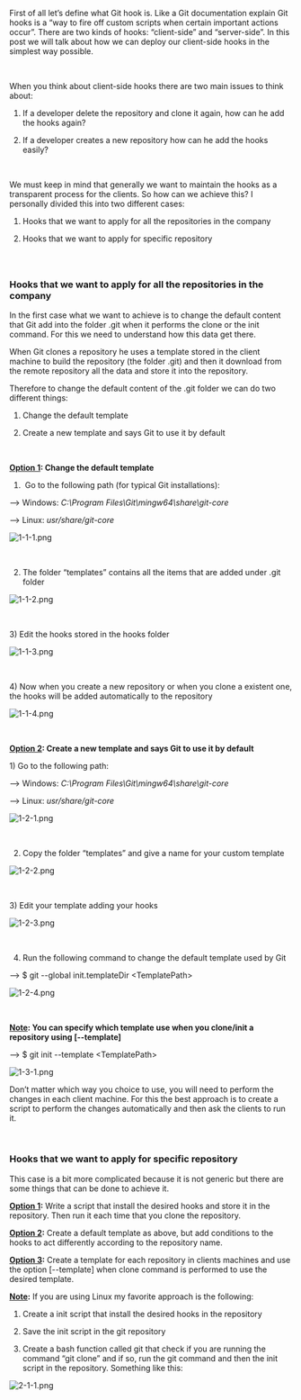 First of all let’s define what Git hook is. Like a Git documentation explain Git hooks is a “way to fire off custom scripts when certain important actions occur”. There are two kinds of hooks: “client-side” and “server-side”. In this post we will talk about how we can deploy our client-side hooks in the simplest way possible.

&nbsp;

When you think about client-side hooks there are two main issues to think about:

1) If a developer delete the repository and clone it again, how can he add the hooks again?

2) If a developer creates a new repository how can he add the hooks easily?

&nbsp;

We must keep in mind that generally we want to maintain the hooks as a transparent process for the clients. So how can we achieve this? I personally divided this into two different cases:

1) Hooks that we want to apply for all the repositories in the company

2) Hooks that we want to apply for specific repository
<h3></h3>
&nbsp;
<h3><strong>Hooks that we want to apply for all the repositories in the company </strong></h3>
In the first case what we want to achieve is to change the default content that Git add into the folder .git when it performs the clone or the init command. For this we need to understand how this data get there.

When Git clones a repository he uses a template stored in the client machine to build the repository (the folder .git) and then it download from the remote repository all the data and store it into the repository.

Therefore to change the default content of the .git folder we can do two different things:

1) Change the default template

2) Create a new template and says Git to use it by default

&nbsp;

<strong><u>Option 1</u>: Change the default template</strong>

1)  Go to the following path (for typical Git installations):

--&gt; Windows: <em>C:\Program Files\Git\mingw64\share\git-core</em>

--&gt; Linux: <em>usr/share/git-core</em>

<img src="https://github.com/leonjalfon1/Microsoft-Blog/blob/master/Deploying%20Git%20Client-Side%20hooks/Images/1-1-1.png?raw=true" alt="1-1-1.png" />

&nbsp;

2) The folder “templates” contains all the items that are added under .git folder

<img src="https://github.com/leonjalfon1/Microsoft-Blog/blob/master/Deploying%20Git%20Client-Side%20hooks/Images/1-1-2.png?raw=true" alt="1-1-2.png" />

&nbsp;

3) Edit the hooks stored in the hooks folder

<img src="https://github.com/leonjalfon1/Microsoft-Blog/blob/master/Deploying%20Git%20Client-Side%20hooks/Images/1-1-3.png?raw=true" alt="1-1-3.png" />

&nbsp;

4) Now when you create a new repository or when you clone a existent one, the hooks will be added automatically to the repository

<img src="https://github.com/leonjalfon1/Microsoft-Blog/blob/master/Deploying%20Git%20Client-Side%20hooks/Images/1-1-4.png?raw=true" alt="1-1-4.png" />

&nbsp;

<strong><u>Option 2</u>: Create a new template and says Git to use it by default</strong>

1) Go to the following path:

--&gt; Windows: <em>C:\Program Files\Git\mingw64\share\git-core</em>

--&gt; Linux: <em>usr/share/git-core</em>

<img src="https://github.com/leonjalfon1/Microsoft-Blog/blob/master/Deploying%20Git%20Client-Side%20hooks/Images/1-2-1.png?raw=true" alt="1-2-1.png" />

&nbsp;

2) Copy the folder “templates” and give a name for your custom template

<img src="https://github.com/leonjalfon1/Microsoft-Blog/blob/master/Deploying%20Git%20Client-Side%20hooks/Images/1-2-2.png?raw=true" alt="1-2-2.png" />

&nbsp;

3) Edit your template adding your hooks

<img src="https://github.com/leonjalfon1/Microsoft-Blog/blob/master/Deploying%20Git%20Client-Side%20hooks/Images/1-2-3.png?raw=true" alt="1-2-3.png" />

&nbsp;

4) Run the following command to change the default template used by Git

--&gt; $ git --global init.templateDir &lt;TemplatePath&gt;

<img src="https://github.com/leonjalfon1/Microsoft-Blog/blob/master/Deploying%20Git%20Client-Side%20hooks/Images/1-2-4.png?raw=true" alt="1-2-4.png" />

&nbsp;

<strong><u>Note</u>: You can specify which template use when you clone/init a repository using [--template]</strong>

--&gt; $ git init --template &lt;TemplatePath&gt;

<img src="https://github.com/leonjalfon1/Microsoft-Blog/blob/master/Deploying%20Git%20Client-Side%20hooks/Images/1-3-1.png?raw=true" alt="1-3-1.png" />

Don’t matter which way you choice to use, you will need to perform the changes in each client machine. For this the best approach is to create a script to perform the changes automatically and then ask the clients to run it.

&nbsp;
<h3><strong>Hooks that we want to apply for specific repository</strong></h3>
This case is a bit more complicated because it is not generic but there are some things that can be done to achieve it.

<strong><u>Option 1</u>:</strong> Write a script that install the desired hooks and store it in the repository. Then run it each time that you clone the repository.

<strong><u>Option 2</u>:</strong> Create a default template as above, but add conditions to the hooks to act differently according to the repository name.

<strong><u>Option 3</u>:</strong> Create a template for each repository in clients machines and use the option [--template] when clone command is performed to use the desired template.

<strong><u>Note</u>:</strong> If you are using Linux my favorite approach is the following:

1) Create a init script that install the desired hooks in the repository

2) Save the init script in the git repository

3) Create a bash function called git that check if you are running the command “git clone” and if so, run the git command and then the init script in the repository. Something like this:

<img src="https://github.com/leonjalfon1/Microsoft-Blog/blob/master/Deploying%20Git%20Client-Side%20hooks/Images/2-1-1.png?raw=true" alt="2-1-1.png" />

&nbsp;